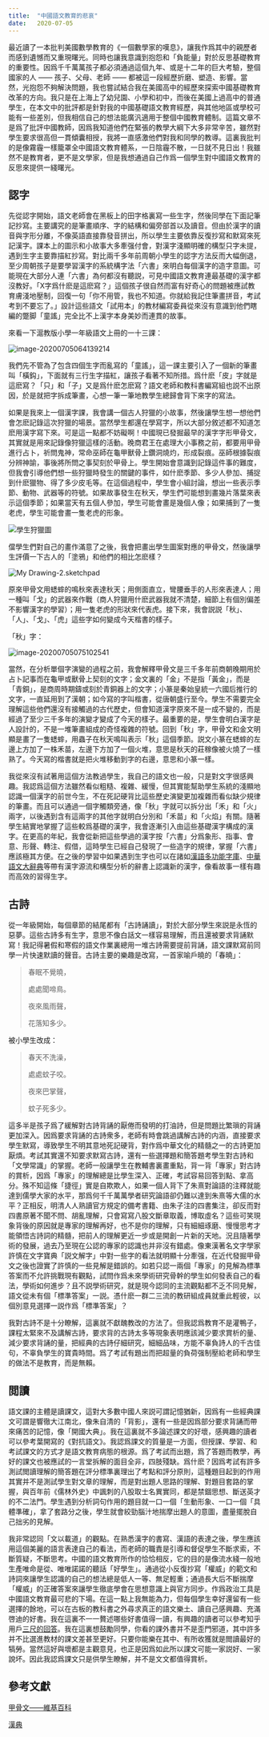 ```yaml
---
title:  "中國語文教育的悲哀"
date:   2020-07-05
---
```


最近讀了一本批判美國數學教育的《一個數學家的嘆息》，讓我作爲其中的親歷者而感到遺憾而又重現曙光。同時也讓我意識到抱怨和「負能量」對於反思基礎教育的重要性。因爲千千萬萬孩子都必須通過這個九年、或是十二年的巨大考驗，整個國家的人 —— 孩子、父母、老師 —— 都被這一段經歷折磨、塑造、影響。當然，光抱怨不夠解決問題，我也嘗試結合我在美國高中的經歷來探索中國基礎教育改革的方向。我只是在上海上了幼兒園、小學和初中，而後在美國上過高中的普通學生，在本文中的批評都是針對我的中國基礎語文教育經歷，與其他地區或學校可能有一些差別，但我相信自己的想法能廣汎適用于整個中國教育體制。這篇文章不是爲了批評中國教師，因爲我知道他們在緊張的教學大綱下大多非常辛苦，雖然對學生要求很高但一貫傾囊相授，我將一直感激他們對我和同學的教導。這裏我批判的是像霧霾一樣籠罩全中國語文教育體系，一日陰霾不散，一日就不見日出！我雖然不是教育者，更不是文學家，但是我想通過自己作爲一個學生對中國語文教育的反思來提供一綫曙光。

## 認字

先從認字開始，語文老師會在黑板上的田字格裏寫一些生字，然後同學在下面記筆記抄寫。主要講究的是筆畫順序、字的結構和偏旁部首以及讀音。但由於漢字的讀音與字形分離，不像英語直接靠發音拼出，所以學生主要依靠反復抄寫和默寫來死記漢字。課本上的圖示和小故事大多牽强付會，對漢字淺顯明確的構型只字未提，遇到生字主要靠描紅抄寫。對比兩千多年前周朝小學生的認字方法反而大幅倒退，至少周朝孩子是要學習漢字的系統構字法「六書」來明白每個漢字的造字意圖。可能現在大部分人連「六書」為何都沒有聽説，可見中國語文教育連最基礎的漢字都沒教好。「X字爲什麽是這麽寫？」這個孩子很自然而富有好奇心的問題被應試教育膚淺地壓制，回復一句「你不用管，我也不知道。你就給我記住筆畫拼音，考試考到不要忘了。」設計這些語文「試用本」的教材編寫委員從來沒有意識到他們瞎編的蹩脚「童謠」完全比不上漢字本身美妙而連貫的故事。

來看一下滬教版小學一年級語文上冊的一十三課：

![image-20200705064139214](/assets/images/image-20200705064139214.png)

我們先不管為了包含四個生字而亂寫的「童謠」，這一課主要引入了一個新的筆畫叫「橫鈎」，下面就有三行生字描紅，讓孩子看著不知所措。爲什麽「皮」字就是這麽寫？「只」和「子」又是爲什麽怎麽寫？語文老師和教科書編寫組也説不出原因，於是就把字拆成筆畫，心想一筆一筆地教學生總歸會背下來字的寫法。

如果是我來上一個漢字課，我會講一個古人狩獵的小故事，然後讓學生想一想他們會怎麽記錄這次狩獵的場景。當然學生都還在學寫字，所以大部分敘述都不知道怎麽用漢字寫下來。可是這一點都不妨礙啊！中國現已發掘最早的漢字字形甲骨文，其實就是用來記錄像狩獵這樣的活動。晚商君王在處理大小事務之前，都要用甲骨進行占卜，祈問鬼神，常命巫師在龜甲獸骨上鑽洞燒灼，形成裂痕。巫師根據裂痕分辨神諭，事後將所問之事契刻於甲骨上。學生開始會意識到記錄這件事的難度，但我會引導他們想一些狩獵時發生的關鍵的事件，如什麽季節、多少人參加、捕捉到什麽獵物、得了多少皮毛等。在這個過程中，學生會小組討論，想出一些表示季節、動物、武器等的符號。如果故事發生在秋天，學生們可能想到畫幾片落葉來表示這個季節；如果當天有五個人參加，學生可能會畫是幾個人像；如果捕到了一隻老虎，學生可能會畫一隻老虎的形象。

![學生狩獵圖](/assets/images/image-20200705210400000.png)

儅學生們對自己的畫作滿意了之後，我會把畫出學生圖案對應的甲骨文，然後讓學生評價一下古人的「塗鴉」和他們的相比怎麽樣？

![My Drawing-2.sketchpad](/assets/images/image-20200705210400001.png)

原來甲骨文用蟋蟀的鳴秋來表達秋天；用側面直立，彎腰垂手的人形來表達人；用一種叫「戈」的武器來作戰（商人狩獵用什麽武器我就不清楚，細節上有個別偏差不影響漢字的學習）；用一隻老虎的形狀來代表虎。接下來，我會説説「秋」、「人」、「戈」、「虎」這些字如何變成今天楷書的樣子。

「秋」字：

![image-20200705075102541](/assets/images/image-20200705075102541.png)

當然，在分析單個字演變的過程之前，我會解釋甲骨文是三千多年前商朝晚期用於占卜記事而在龜甲或獸骨上契刻的文字；金文裏的「金」不是指「黃金」，而是「青銅」，是商周時期鑄或刻於青銅器上的文字；小篆是秦始皇統一六國后推行的文字，一直延用到了漢朝；如今寫的字叫楷書，從唐朝盛行至今。學生不需要完全理解這些他們還沒有接觸過的古代歷史，但會知道漢字原來不是一成不變的，而是經過了至少三千多年的演變才變成了今天的樣子。最重要的是，學生會明白漢字是人設計的，不是一堆筆畫組成的奇怪複雜的符號。回到「秋」字，甲骨文和金文明顯是畫了一隻蟋蟀，用蟲子在秋天鳴叫表示「秋」這個季節。説文小篆在蟋蟀的左邊上方加了一株禾苗，左邊下方加了一個火堆，意思是秋天的莊稼像被火燒了一樣熟了。今天寫的楷書就是把火堆移動到字的右邊，意思和小篆一樣。

我從來沒有試著用這個方法教過學生，我自己的語文也一般，只是對文字很感興趣。我認爲這個方法雖然看似粗糙、複雜、緩慢，但其實能幫助學生系統的淺顯地認識一個漢字的前世今生，不在死記硬背比這些歷史演變更加複雜而看似缺少規律的筆畫。而且可以通過一個字觸類旁通，像「秋」字就可以拆分出「禾」和「火」兩字，以後遇到含有這兩字的其他字就明白分別和「禾苗」和「火焰」有關。隨著學生結實地掌握了這些較爲基礎的漢字，我會逐漸引入由這些基礎漢字構成的漢字。在更高的年紀，我會從新把這些學過的漢字按「六書」分爲象形、指事、會意、形聲、轉注、假借，這時學生已經自己發現了一些造字的規律，掌握「六書」應該極其方便。在之後的學習中如果遇到生字也可以在諸如[漢語多功能字庫](https://humanum.arts.cuhk.edu.hk/Lexis/lexi-mf/)、[中華語文大辭典](http://www.chinese-linguipedia.org/search.html)等帶有漢字源流和構型分析的辭書上認識新的漢字，像看故事一樣有趣而高效的習得生字。

## 古詩

從一年級開始，每個章節的結尾都有「古詩誦讀」，對於大部分學生來説是永恆的惡夢。這些古詩多有生字，意思不像白話文一樣容易理解，而且還被要求背誦默寫！我記得暑假和寒假的語文作業裏總用一堆古詩需要提前背誦，語文課默寫前同學一片快速默讀的聲音。古詩主要的樂趣是改寫，一首家喻戶曉的「春曉」：

>  春眠不覺曉，
>
> 處處聞啼鳥。
>
> 夜來風雨聲，
>
> 花落知多少。

被小學生改成：

>  春天不洗澡，
>
> 處處蚊子咬。
>
> 夜來巴掌聲，
>
> 蚊子死多少。

這多半是孩子爲了緩解對古詩背誦的厭倦而發明的打油詩，但是問題比繁瑣的背誦更加深入。因爲要求背誦的古詩衆多，老師有時會跳過講解古詩的内涵，直接要求學生默寫，導致學生不明其意地死記硬背，對作爲中華文化的精髓之一的古詩更加厭煩。考試其實還不知要求默寫古詩，還有一些選擇題和簡答題考學生對古詩和「文學常識」的掌握。老師一般讓學生在教輔書裏畫重點，背一背「專家」對古詩的賞析，因爲「專家」的理解總是比學生深入、正確，考試容易回答到點、拿高分。殊不知這條「捷徑」實是自欺欺人，如果一個人背下了朱熹對論語的注釋就能達到儒學大家的水平，那爲何千千萬萬學者研究論語卻仍難以達到朱熹等大儒的水平？正相反，明清人人熟讀官方規定的備考書籍、由朱子注的四書集注，卻反而對四書原著不聞不問、胡亂理解，只會寫寫八股文斷章取義，博取虛名？這些可笑現象背後的原因就是專家的理解再好，也不是你的理解，只有細細琢磨、慢慢思考才能領悟古詩詞的精髓，把前人的理解更近一步或是開創一片新的天地。況且隨著學術的發展，過去乃至現在公認的專家的認識也并非沒有錯處。像東漢著名文字學家許慎在文字寶典「説文解字」中對一些字的看法就明顯十分牽强，在近代發掘甲骨文之後也證實了許慎的一些見解是錯誤的。如若只認一兩個「專家」的見解為標準答案而不允許挑戰現有觀點，試問作爲未來學術研究骨幹的學生如何發表自己的看法，學術如何進步？且不説學術研究，就是現今認同的主流觀點都不乏不同見解，語文從未有個「標準答案」一説。憑什麽一群二三流的教研組成員就重此輕彼，以個別意見選擇一説作爲「標準答案」？

我對古詩不是十分瞭解，這裏就不獻醜教改的方法了。但我認爲教育不是灌鴨子，課程太緊來不及講解古詩，要求背的古詩太多等現象表明應該減少要求賞析的量、減少要求背誦的量，把經典的古詩仔細研究，細細品味，方能不辜負詩人的千古佳句，不辜負學生的寶貴時間。爲了考試有題出而把超量的負荷强制壓給老師和學生的做法不是教育，而是無賴。

## 閲讀

語文課的主體是讀課文，這對大多數中國人來説可謂記憶猶新，因爲有一些經典課文可謂是響徹大江南北，像朱自清的「背影」，還有一些是因爲部分要求背誦而帶來痛苦的記憶，像「開國大典」。我在這裏就不多論述課文的好壞，感興趣的讀者可以參考葉開寫的《對抗語文》。我認爲課文的質量是一方面，但授課、學習、和考試課文的方式才是語文教育病態的根源。爲了考試而出題，爲了答題而教學，再好的課文也被應試的一言堂拆解的面目全非，四肢殘缺。爲什麽？因爲考試有許多測試閲讀理解的簡答題在評分標準裏理出了考點和評分原則，這種題目起到的作用其實并不是測試學生對文章的理解，而是對出題人思路的理解、對題目套路的掌握，與百年前《儒林外史》中諷刺的八股取士名異實同，都是禁錮思想、斷送英才的不二法門。學生遇到分析詞句作用的題目就一口一個「生動形象、一口一個「具體準確」，拿了套路分之後，學生就會絞勁腦汁地揣摩出題人的意圖，盡量擺脫自己拙劣的見解。

我非常認同「文以載道」的觀點。在熟悉漢字的書寫、漢語的表達之後，學生應該用這個美麗的語言表達自己的看法，而老師的職責是引導和督促學生不斷求索，不斷質疑，不斷思考。中國的語文教育所作的恰恰相反，它的目的是像流水綫一般地生產唯命是從、唯唯諾諾的聽話「好學生」。通過從小反復抄寫「權威」的範文和詩詞來讓學生認識的自己的想法總是低人一等、無足輕重；通過長大后不斷揣摩「權威」的正確答案來讓學生徹底學會在思想意識上與官方同步。作爲政治工具是中國語文教育最可悲的下場。在這一點上我無能為力，但每個學生幸好還留有一些選擇的餘地，可以在古板的教科書之外尋求真正的語文樂土、讀自己感興趣、充滿啓迪的好書。我在這裏不一一贅述哪些好書值得一讀，有興趣的讀者可以參考知乎用戶[三尺的回答](https://www.zhihu.com/question/23931133/answer/26615005)。我在這裏想鼓勵同學，你看的課外書并不是歪門邪道，其中許多并不比選進教材的課文差甚至更好。只要你能樂在其中、有所收獲就是閲讀最好的犒勞。當然這好與壞都是主觀意見，也正是因爲如此所以課文可能一家説好、一家說坏。因此我認爲課文只是供學生瞭解，并不是文文都值得賞析。

## 參考文獻

[甲骨文——維基百科](https://www.wikiwand.com/zh-hant/甲骨文)

[漢典](https://www.zdic.net/)